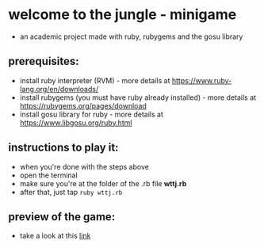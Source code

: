 # welcome to the jungle - minigame
- an academic project made with ruby, rubygems and the gosu library

## prerequisites:
- install ruby interpreter (RVM) - more details at https://www.ruby-lang.org/en/downloads/
- install rubygems (you must have ruby already installed) - more details at https://rubygems.org/pages/download
- install gosu library for ruby - more details at https://www.libgosu.org/ruby.html

## instructions to play it:
- when you're done with the steps above
- open the terminal
- make sure you're at the folder of the .rb file **wttj.rb**
- after that, just tap `ruby wttj.rb`

## preview of the game:
- take a look at this [link](https://www.youtube.com/watch?v=3B_4wLDB7Xc)
